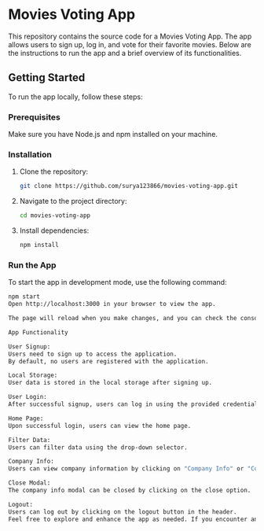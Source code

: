 
# Movies Voting App

This repository contains the source code for a Movies Voting App. The app allows users to sign up, log in, and vote for their favorite movies. Below are the instructions to run the app and a brief overview of its functionalities.

## Getting Started

To run the app locally, follow these steps:

### Prerequisites

Make sure you have Node.js and npm installed on your machine.

### Installation

1. Clone the repository:

    ```bash
    git clone https://github.com/surya123866/movies-voting-app.git
    ```

2. Navigate to the project directory:

    ```bash
    cd movies-voting-app
    ```

3. Install dependencies:

    ```bash
    npm install
    ```

### Run the App

To start the app in development mode, use the following command:

```bash
npm start
Open http://localhost:3000 in your browser to view the app.

The page will reload when you make changes, and you can check the console for lint errors.

App Functionality

User Signup:
Users need to sign up to access the application.
By default, no users are registered with the application.

Local Storage:
User data is stored in the local storage after signing up.

User Login:
After successful signup, users can log in using the provided credentials.

Home Page:
Upon successful login, users can view the home page.

Filter Data:
Users can filter data using the drop-down selector.

Company Info:
Users can view company information by clicking on "Company Info" or "Contact" in the header.

Close Modal:
The company info modal can be closed by clicking on the close option.

Logout:
Users can log out by clicking on the logout button in the header.
Feel free to explore and enhance the app as needed. If you encounter any issues or have suggestions, please open an issue in this repository. Happy coding!
